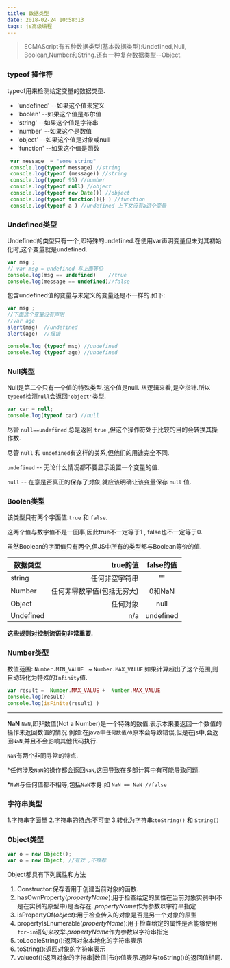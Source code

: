 ```yaml
---
title: 数据类型
date: 2018-02-24 10:58:13
tags: js高级编程
---
```



>ECMAScript有五种数据类型(基本数据类型):Undefined,Null, Boolean,Number和String.还有一种复杂数据类型--Object.

<!-- more -->

### typeof 操作符
typeof用来检测给定变量的数据类型.

- 'undefined' --如果这个值未定义
- 'boolen' --如果这个值是布尔值
- 'string' --如果这个值是字符串
- 'number' --如果这个是数值
- 'object' --如果这个值是对象或null
- 'function' --如果这个值是函数

```javascript
 var message  = "some string"
 console.log(typeof message) //string
 console.log(typeof (message)) //string
 console.log(typeof 95) //number
 console.log(typeof null) //object
 console.log(typeof new Date()) //object
 console.log(typeof function(){} ) //function
 console.log(typeof a ) //undefined 上下文沒有a这个变量
```

###  Undefined类型

Undefined的类型只有一个,即特殊的undefined.在使用var声明变量但未对其初始化时,这个变量就是undefined.

```javascript
var msg ;
// var msg = undefined 与上面等价
console.log(msg == undefined)    //true
console.log(message == undefined)//false
```

包含undefined值的变量与未定义的变量还是不一样的.如下:

```javascript
var msg ;
//下面这个变量没有声明
//var age
alert(msg)  //undefined
alert(age)  //报错

console.log (typeof msg) //undefined
console.log (typeof age) //undefined
```

### Null类型

Null是第二个只有一个值的特殊类型.这个值是null. 从逻辑来看,是空指针.所以`typeof`检测`null`会返回`'object'`类型.

```javascript
var car = null;
console.log(typeof car) //null 
```

尽管 `null==undefined` 总是返回 `true` ,但这个操作符处于比较的目的会转换其操作数.

尽管 `null` 和 `undefined`有这样的关系,但他们的用途完全不同.

`undefined` -- 无论什么情况都不要显示设置一个变量的值.

`null` -- 在意是否真正的保存了对象,就应该明确让该变量保存 `null` 值.

### Boolen类型

该类型只有两个字面值:`true` 和 `false`.

这两个值与数字值不是一回事,因此true不一定等于1 , false也不一定等于0.

虽然Boolean的字面值只有两个,但JS中所有的类型都与Boolean等价的值.

|数据类型     | true的值| false的值|
| --------   | -----:  | :----:   |
|string      |任何非空字符串|    ""|
|Number|任何非零数字值(包括无穷大)|0和NaN|
|Object|任何对象|null|
|Undefined|n/a|undefined|

**这些规则对控制流语句非常重要.**

### Number类型

数值范围: `Number.MIN_VALUE ` ~ `Number.MAX_VALUE`
如果计算超出了这个范围,则自动转化为特殊的`Infinity`值.

```javascript
var result =  Number.MAX_VALUE +  Number.MAX_VALUE
console.log(result)
console.log(isFinite(result) )
```

---

**NaN**
`NaN`,即非数值(Not a Number)是一个特殊的数值.表示本来要返回一个数值的操作未返回数值的情况.例如:在java中`任何数值/0`原本会导致错误,但是在js中,会返回`NaN`,并且不会影响其他代码执行.

`NaN`有两个非同寻常的特点.

*任何涉及`NaN`的操作都会返回`NaN`,这回导致在多部计算中有可能导致问题.

*`NaN`与任何值都不相等,包括`NaN`本身.如 `NaN == NaN //false`

### 字符串类型

1.字符串字面量
2.字符串的特点:不可变
3.转化为字符串:`toString()` 和 `String()`

### Object类型

```javascript
var o = new Object();
var o = new Object; //有效 ,不推荐
```

 Object都具有下列属性和方法
 1. Constructor:保存着用于创建当前对象的函数.
 2. hasOwnProperty(*propertyName*):用于检查给定的属性在当前对象实例中(不是在实例的原型中)是否存在. *propertyName*作为参数以字符串指定
 3. isPropertyOf(*object*):用于检查传入的对象是否是另一个对象的原型
 4. propertyIsEnumerable(*propertyName*):用于检查给定的属性是否能够使用`for-in`语句来枚举.*propertyName*作为参数以字符串指定
 5. toLocaleString():返回对象本地化的字符串表示
 6. toString():返回对象的字符串表示
 7. valueof():返回对象的字符串|数值|布尔值表示.通常与toString()的返回值相同.